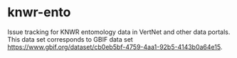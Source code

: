 # knwr-ento
Issue tracking for KNWR entomology data in VertNet and other data portals. This data set corresponds to GBIF data set https://www.gbif.org/dataset/cb0eb5bf-4759-4aa1-92b5-4143b0a64e15.

